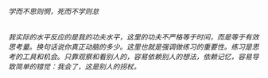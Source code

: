 ###### 学而不思则惘，死而不学则怠

###### 我实际的水平反应的是我的功夫水平，这里的功夫不严格等于时间，而是等于有效思考量。换句话说你真正动脑的多少。这里也就是强调做练习的重要性。练习是思考的工具和机会。只靠观察和看别人的，容易依赖别人的想法，依赖记忆，容易导致简单的错觉：我会了，这是别人的拐杖。